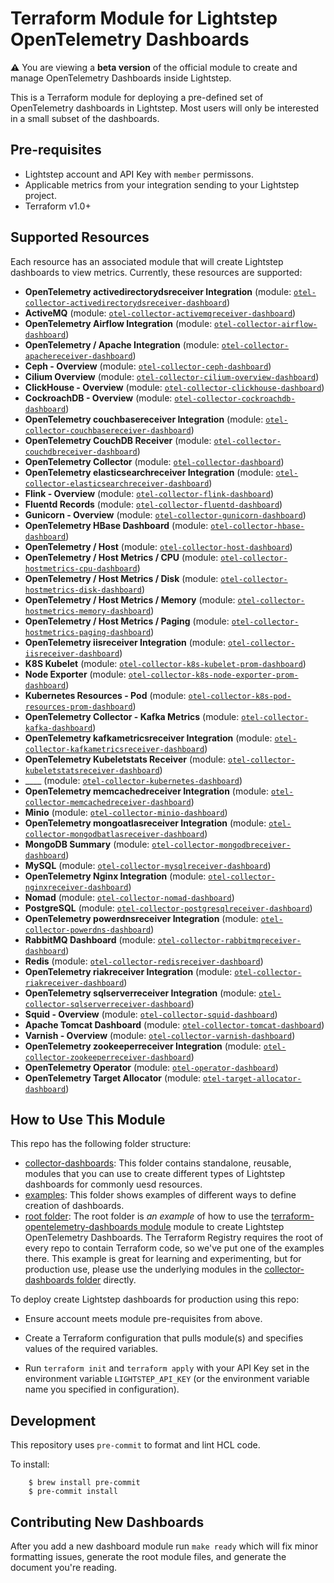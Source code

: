 # Terraform Module for Lightstep OpenTelemetry Dashboards

**:warning:** You are viewing a **beta version** of the official
module to create and manage OpenTelemetry Dashboards inside Lightstep.

This is a Terraform module for deploying a pre-defined set of OpenTelemetry dashboards in Lightstep. Most users will only be interested in a small subset of the dashboards.

## Pre-requisites

* Lightstep account and API Key with `member` permissons.
* Applicable metrics from your integration sending to your Lightstep project.
* Terraform v1.0+

## Supported Resources

Each resource has an associated module that will create Lightstep dashboards to view metrics. Currently, these resources are supported:

<!-- modules autogenerated section -->
* __OpenTelemetry activedirectorydsreceiver Integration__ (module: [`otel-collector-activedirectorydsreceiver-dashboard`](https://github.com/lightstep/terraform-opentelemetry-dashboards/tree/main/collector-dashboards/otel-collector-activedirectorydsreceiver-dashboard))
* __ActiveMQ__ (module: [`otel-collector-activemqreceiver-dashboard`](https://github.com/lightstep/terraform-opentelemetry-dashboards/tree/main/collector-dashboards/otel-collector-activemqreceiver-dashboard))
* __OpenTelemetry Airflow Integration__ (module: [`otel-collector-airflow-dashboard`](https://github.com/lightstep/terraform-opentelemetry-dashboards/tree/main/collector-dashboards/otel-collector-airflow-dashboard))
* __OpenTelemetry / Apache Integration__ (module: [`otel-collector-apachereceiver-dashboard`](https://github.com/lightstep/terraform-opentelemetry-dashboards/tree/main/collector-dashboards/otel-collector-apachereceiver-dashboard))
* __Ceph - Overview__ (module: [`otel-collector-ceph-dashboard`](https://github.com/lightstep/terraform-opentelemetry-dashboards/tree/main/collector-dashboards/otel-collector-ceph-dashboard))
* __Cilium Overview__ (module: [`otel-collector-cilium-overview-dashboard`](https://github.com/lightstep/terraform-opentelemetry-dashboards/tree/main/collector-dashboards/otel-collector-cilium-overview-dashboard))
* __ClickHouse - Overview__ (module: [`otel-collector-clickhouse-dashboard`](https://github.com/lightstep/terraform-opentelemetry-dashboards/tree/main/collector-dashboards/otel-collector-clickhouse-dashboard))
* __CockroachDB - Overview__ (module: [`otel-collector-cockroachdb-dashboard`](https://github.com/lightstep/terraform-opentelemetry-dashboards/tree/main/collector-dashboards/otel-collector-cockroachdb-dashboard))
* __OpenTelemetry couchbasereceiver Integration__ (module: [`otel-collector-couchbasereceiver-dashboard`](https://github.com/lightstep/terraform-opentelemetry-dashboards/tree/main/collector-dashboards/otel-collector-couchbasereceiver-dashboard))
* __OpenTelemetry CouchDB Receiver__ (module: [`otel-collector-couchdbreceiver-dashboard`](https://github.com/lightstep/terraform-opentelemetry-dashboards/tree/main/collector-dashboards/otel-collector-couchdbreceiver-dashboard))
* __OpenTelemetry Collector__ (module: [`otel-collector-dashboard`](https://github.com/lightstep/terraform-opentelemetry-dashboards/tree/main/collector-dashboards/otel-collector-dashboard))
* __OpenTelemetry elasticsearchreceiver Integration__ (module: [`otel-collector-elasticsearchreceiver-dashboard`](https://github.com/lightstep/terraform-opentelemetry-dashboards/tree/main/collector-dashboards/otel-collector-elasticsearchreceiver-dashboard))
* __Flink - Overview__ (module: [`otel-collector-flink-dashboard`](https://github.com/lightstep/terraform-opentelemetry-dashboards/tree/main/collector-dashboards/otel-collector-flink-dashboard))
* __Fluentd Records__ (module: [`otel-collector-fluentd-dashboard`](https://github.com/lightstep/terraform-opentelemetry-dashboards/tree/main/collector-dashboards/otel-collector-fluentd-dashboard))
* __Gunicorn - Overview__ (module: [`otel-collector-gunicorn-dashboard`](https://github.com/lightstep/terraform-opentelemetry-dashboards/tree/main/collector-dashboards/otel-collector-gunicorn-dashboard))
* __OpenTelemetry HBase Dashboard__ (module: [`otel-collector-hbase-dashboard`](https://github.com/lightstep/terraform-opentelemetry-dashboards/tree/main/collector-dashboards/otel-collector-hbase-dashboard))
* __OpenTelemetry / Host__ (module: [`otel-collector-host-dashboard`](https://github.com/lightstep/terraform-opentelemetry-dashboards/tree/main/collector-dashboards/otel-collector-host-dashboard))
* __OpenTelemetry / Host Metrics / CPU__ (module: [`otel-collector-hostmetrics-cpu-dashboard`](https://github.com/lightstep/terraform-opentelemetry-dashboards/tree/main/collector-dashboards/otel-collector-hostmetrics-cpu-dashboard))
* __OpenTelemetry / Host Metrics / Disk__ (module: [`otel-collector-hostmetrics-disk-dashboard`](https://github.com/lightstep/terraform-opentelemetry-dashboards/tree/main/collector-dashboards/otel-collector-hostmetrics-disk-dashboard))
* __OpenTelemetry / Host Metrics / Memory__ (module: [`otel-collector-hostmetrics-memory-dashboard`](https://github.com/lightstep/terraform-opentelemetry-dashboards/tree/main/collector-dashboards/otel-collector-hostmetrics-memory-dashboard))
* __OpenTelemetry / Host Metrics / Paging__ (module: [`otel-collector-hostmetrics-paging-dashboard`](https://github.com/lightstep/terraform-opentelemetry-dashboards/tree/main/collector-dashboards/otel-collector-hostmetrics-paging-dashboard))
* __OpenTelemetry iisreceiver Integration__ (module: [`otel-collector-iisreceiver-dashboard`](https://github.com/lightstep/terraform-opentelemetry-dashboards/tree/main/collector-dashboards/otel-collector-iisreceiver-dashboard))
* __K8S Kubelet__ (module: [`otel-collector-k8s-kubelet-prom-dashboard`](https://github.com/lightstep/terraform-opentelemetry-dashboards/tree/main/collector-dashboards/otel-collector-k8s-kubelet-prom-dashboard))
* __Node Exporter__ (module: [`otel-collector-k8s-node-exporter-prom-dashboard`](https://github.com/lightstep/terraform-opentelemetry-dashboards/tree/main/collector-dashboards/otel-collector-k8s-node-exporter-prom-dashboard))
* __Kubernetes Resources - Pod__ (module: [`otel-collector-k8s-pod-resources-prom-dashboard`](https://github.com/lightstep/terraform-opentelemetry-dashboards/tree/main/collector-dashboards/otel-collector-k8s-pod-resources-prom-dashboard))
* __OpenTelemetry Collector - Kafka Metrics__ (module: [`otel-collector-kafka-dashboard`](https://github.com/lightstep/terraform-opentelemetry-dashboards/tree/main/collector-dashboards/otel-collector-kafka-dashboard))
* __OpenTelemetry kafkametricsreceiver Integration__ (module: [`otel-collector-kafkametricsreceiver-dashboard`](https://github.com/lightstep/terraform-opentelemetry-dashboards/tree/main/collector-dashboards/otel-collector-kafkametricsreceiver-dashboard))
* __OpenTelemetry Kubeletstats Receiver__ (module: [`otel-collector-kubeletstatsreceiver-dashboard`](https://github.com/lightstep/terraform-opentelemetry-dashboards/tree/main/collector-dashboards/otel-collector-kubeletstatsreceiver-dashboard))
* ____ (module: [`otel-collector-kubernetes-dashboard`](https://github.com/lightstep/terraform-opentelemetry-dashboards/tree/main/collector-dashboards/otel-collector-kubernetes-dashboard))
* __OpenTelemetry memcachedreceiver Integration__ (module: [`otel-collector-memcachedreceiver-dashboard`](https://github.com/lightstep/terraform-opentelemetry-dashboards/tree/main/collector-dashboards/otel-collector-memcachedreceiver-dashboard))
* __Minio__ (module: [`otel-collector-minio-dashboard`](https://github.com/lightstep/terraform-opentelemetry-dashboards/tree/main/collector-dashboards/otel-collector-minio-dashboard))
* __OpenTelemetry mongoatlasreceiver Integration__ (module: [`otel-collector-mongodbatlasreceiver-dashboard`](https://github.com/lightstep/terraform-opentelemetry-dashboards/tree/main/collector-dashboards/otel-collector-mongodbatlasreceiver-dashboard))
* __MongoDB Summary__ (module: [`otel-collector-mongodbreceiver-dashboard`](https://github.com/lightstep/terraform-opentelemetry-dashboards/tree/main/collector-dashboards/otel-collector-mongodbreceiver-dashboard))
* __MySQL__ (module: [`otel-collector-mysqlreceiver-dashboard`](https://github.com/lightstep/terraform-opentelemetry-dashboards/tree/main/collector-dashboards/otel-collector-mysqlreceiver-dashboard))
* __OpenTelemetry Nginx Integration__ (module: [`otel-collector-nginxreceiver-dashboard`](https://github.com/lightstep/terraform-opentelemetry-dashboards/tree/main/collector-dashboards/otel-collector-nginxreceiver-dashboard))
* __Nomad__ (module: [`otel-collector-nomad-dashboard`](https://github.com/lightstep/terraform-opentelemetry-dashboards/tree/main/collector-dashboards/otel-collector-nomad-dashboard))
* __PostgreSQL__ (module: [`otel-collector-postgresqlreceiver-dashboard`](https://github.com/lightstep/terraform-opentelemetry-dashboards/tree/main/collector-dashboards/otel-collector-postgresqlreceiver-dashboard))
* __OpenTelemetry powerdnsreceiver Integration__ (module: [`otel-collector-powerdns-dashboard`](https://github.com/lightstep/terraform-opentelemetry-dashboards/tree/main/collector-dashboards/otel-collector-powerdns-dashboard))
* __RabbitMQ Dashboard__ (module: [`otel-collector-rabbitmqreceiver-dashboard`](https://github.com/lightstep/terraform-opentelemetry-dashboards/tree/main/collector-dashboards/otel-collector-rabbitmqreceiver-dashboard))
* __Redis__ (module: [`otel-collector-redisreceiver-dashboard`](https://github.com/lightstep/terraform-opentelemetry-dashboards/tree/main/collector-dashboards/otel-collector-redisreceiver-dashboard))
* __OpenTelemetry riakreceiver Integration__ (module: [`otel-collector-riakreceiver-dashboard`](https://github.com/lightstep/terraform-opentelemetry-dashboards/tree/main/collector-dashboards/otel-collector-riakreceiver-dashboard))
* __OpenTelemetry sqlserverreceiver Integration__ (module: [`otel-collector-sqlserverreceiver-dashboard`](https://github.com/lightstep/terraform-opentelemetry-dashboards/tree/main/collector-dashboards/otel-collector-sqlserverreceiver-dashboard))
* __Squid - Overview__ (module: [`otel-collector-squid-dashboard`](https://github.com/lightstep/terraform-opentelemetry-dashboards/tree/main/collector-dashboards/otel-collector-squid-dashboard))
* __Apache Tomcat Dashboard__ (module: [`otel-collector-tomcat-dashboard`](https://github.com/lightstep/terraform-opentelemetry-dashboards/tree/main/collector-dashboards/otel-collector-tomcat-dashboard))
* __Varnish - Overview__ (module: [`otel-collector-varnish-dashboard`](https://github.com/lightstep/terraform-opentelemetry-dashboards/tree/main/collector-dashboards/otel-collector-varnish-dashboard))
* __OpenTelemetry zookeeperreceiver Integration__ (module: [`otel-collector-zookeeperreceiver-dashboard`](https://github.com/lightstep/terraform-opentelemetry-dashboards/tree/main/collector-dashboards/otel-collector-zookeeperreceiver-dashboard))
* __OpenTelemetry Operator__ (module: [`otel-operator-dashboard`](https://github.com/lightstep/terraform-opentelemetry-dashboards/tree/main/collector-dashboards/otel-operator-dashboard))
* __OpenTelemetry Target Allocator__ (module: [`otel-target-allocator-dashboard`](https://github.com/lightstep/terraform-opentelemetry-dashboards/tree/main/collector-dashboards/otel-target-allocator-dashboard))

<!-- end autogenerated section -->

## How to Use This Module

This repo has the following folder structure:

* [collector-dashboards](https://github.com/lightstep/terraform-opentelemetry-dashboards/tree/main/collector-dashboards): This folder contains standalone, reusable, modules that you can use to create different types of Lightstep dashboards for commonly uesd resources.
* [examples](https://github.com/lightstep/terraform-opentelemetry-dashboards/tree/main/examples): This folder shows examples of different ways to define creation of dashboards.
* [root folder](https://github.com/lightstep/terraform-opentelemetry-dashboards/tree/main): The root folder is *an example* of how to use the [terraform-opentelemetry-dashboards module](https://github.com/lightstep/terraform-opentelemetry-dashboards/tree/main) 
  module to create Lightstep OpenTelemetry Dashboards. The Terraform Registry requires the root of every repo to contain Terraform code, so we've put one of the examples there. This example is great for learning and experimenting, but for production use, please use the underlying modules in the [collector-dashboards folder](https://github.com/lightstep/terraform-opentelemetry-dashboards/tree/main/collector-dashboards) directly.

To deploy create Lightstep dashboards for production using this repo:

- Ensure account meets module pre-requisites from above.

- Create a Terraform configuration that pulls module(s) and specifies values
  of the required variables.

- Run `terraform init` and `terraform apply` with your API Key set in the environment variable `LIGHTSTEP_API_KEY` (or the environment variable name you specified in configuration).

## Development

This repository uses `pre-commit` to format and lint HCL code.

To install:

```
    $ brew install pre-commit
    $ pre-commit install
```
## Contributing New Dashboards

After you add a new dashboard module run `make ready` which will fix minor formatting issues, generate the root module files, and generate the document you're reading.
